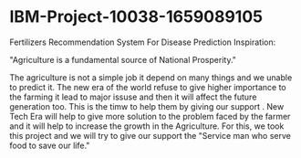 # IBM-Project-10038-1659089105
Fertilizers Recommendation System For Disease Prediction
Inspiration:

"Agriculture is a fundamental source of National Prosperity."

The agriculture is not a simple job it depend on many things and we unable to predict it.
The new era of the world refuse to give higher importance to the farming it lead to major issuse and then it will affect the future generation too.
This is the timw to help them by giving our support .
New Tech Era will help to give more solution to the problem faced by the farmer and it will help to increase the growth in the Agriculture.
For this,
 we took this project and we will try to give our support the "Service man who serve food to save our life."
